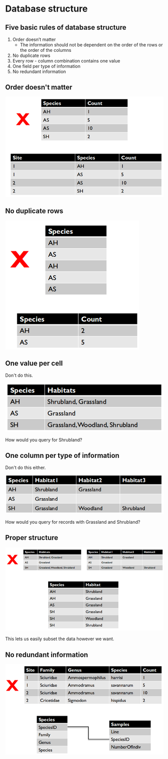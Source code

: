 # Database structure

## Five basic rules of database structure

1. Order doesn’t matter
    * The information should not be dependent on the order of the rows or the
      order of the columns
2. No duplicate rows
3. Every row - column combination contains one value
4. One field per type of information
5. No redundant information

## Order doesn't matter

![Order of rows doesn't matter example](database_struct_order_doesnt_matter.png)

## No duplicate rows

![No duplicate rows example](database_struct_no_dup_rows.png)

## One value per cell

Don't do this.

![One value per cell example](database_struct_one_val_per_cell.png)

How would you query for Shrubland?

## One column per type of information

Don't do this either.

![One column per type of information example](database_struct_one_col_per_type.png)

How would you query for records with Grassland and Shrubland?

## Proper structure

![How to restructure to keep no duplicate rows and one value per cell](database_struct_multiple_habitat_values.png)

This lets us easily subset the data however we want.

## No redundant information

![No redundant information example](database_struct_no_redundant_information.png)
